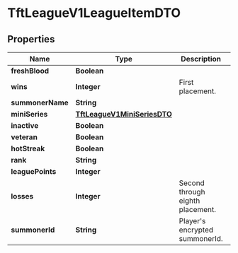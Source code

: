 

# TftLeagueV1LeagueItemDTO


## Properties

| Name | Type | Description | Notes |
|------------ | ------------- | ------------- | -------------|
|**freshBlood** | **Boolean** |  |  |
|**wins** | **Integer** | First placement. |  |
|**summonerName** | **String** |  |  |
|**miniSeries** | [**TftLeagueV1MiniSeriesDTO**](TftLeagueV1MiniSeriesDTO.md) |  |  [optional] |
|**inactive** | **Boolean** |  |  |
|**veteran** | **Boolean** |  |  |
|**hotStreak** | **Boolean** |  |  |
|**rank** | **String** |  |  |
|**leaguePoints** | **Integer** |  |  |
|**losses** | **Integer** | Second through eighth placement. |  |
|**summonerId** | **String** | Player&#39;s encrypted summonerId. |  |



